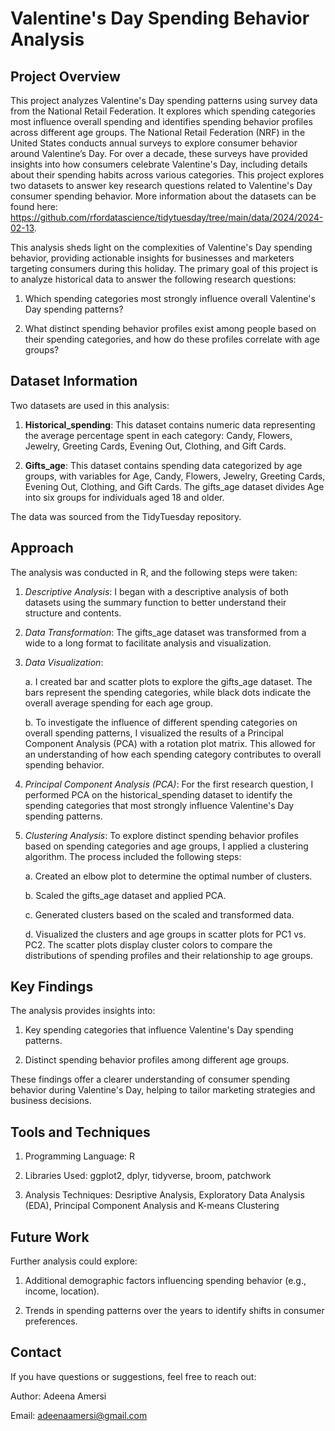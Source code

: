 # Valentine's Day Spending Behavior Analysis

## Project Overview
This project analyzes Valentine's Day spending patterns using survey data from the National Retail Federation. It explores which spending categories most influence overall spending and identifies spending behavior profiles across different age groups. The National Retail Federation (NRF) in the United States conducts annual surveys to explore consumer behavior around Valentine’s Day. For over a decade, these surveys have provided insights into how consumers celebrate Valentine's Day, including details about their spending habits across various categories. This project explores two datasets to answer key research questions related to Valentine's Day consumer spending behavior.  More information about the datasets can be found here: https://github.com/rfordatascience/tidytuesday/tree/main/data/2024/2024-02-13.

This analysis sheds light on the complexities of Valentine's Day spending behavior, providing actionable insights for businesses and marketers targeting consumers during this holiday. The primary goal of this project is to analyze historical data to answer the following research questions:

1. Which spending categories most strongly influence overall Valentine's Day spending patterns?

2. What distinct spending behavior profiles exist among people based on their spending categories, and how do these profiles correlate with age groups?

## Dataset Information
Two datasets are used in this analysis:

1. **Historical_spending**: This dataset contains numeric data representing the average percentage spent in each category: Candy, Flowers, Jewelry, Greeting Cards, Evening Out, Clothing, and Gift Cards.

2. **Gifts_age**: This dataset contains spending data categorized by age groups, with variables for Age, Candy, Flowers, Jewelry, Greeting Cards, Evening Out, Clothing, and Gift Cards. The gifts_age dataset divides Age into six groups for individuals aged 18 and older.

The data was sourced from the TidyTuesday repository.

## Approach
The analysis was conducted in R, and the following steps were taken:

1. *Descriptive Analysis*: I began with a descriptive analysis of both datasets using the summary function to better understand their structure and contents.

2. *Data Transformation*: The gifts_age dataset was transformed from a wide to a long format to facilitate analysis and visualization.

3. *Data Visualization*:
   
    a. I created bar and scatter plots to explore the gifts_age dataset. The bars represent the spending categories, while black dots indicate the overall average spending for each age group.

    b. To investigate the influence of different spending categories on overall spending patterns, I visualized the results of a Principal Component Analysis (PCA) with a rotation plot matrix. This allowed for an understanding of how each spending category contributes to overall spending behavior.

4. *Principal Component Analysis (PCA)*: For the first research question, I performed PCA on the historical_spending dataset to identify the spending categories that most strongly influence Valentine's Day spending patterns.

5. *Clustering Analysis*: To explore distinct spending behavior profiles based on spending categories and age groups, I applied a clustering algorithm. The process included the following steps:

    a. Created an elbow plot to determine the optimal number of clusters.
   
    b. Scaled the gifts_age dataset and applied PCA.
   
    c. Generated clusters based on the scaled and transformed data.
   
    d. Visualized the clusters and age groups in scatter plots for PC1 vs. PC2. The scatter plots display cluster colors to compare the distributions of spending profiles and their relationship to age groups.

## Key Findings
The analysis provides insights into:

1. Key spending categories that influence Valentine's Day spending patterns.

2. Distinct spending behavior profiles among different age groups.

These findings offer a clearer understanding of consumer spending behavior during Valentine's Day, helping to tailor marketing strategies and business decisions.

## Tools and Techniques
1. Programming Language: R

2. Libraries Used: ggplot2, dplyr, tidyverse, broom, patchwork

3. Analysis Techniques: Desriptive Analysis, Exploratory Data Analysis (EDA), Principal Component Analysis and K-means Clustering



## Future Work 
Further analysis could explore:

1. Additional demographic factors influencing spending behavior (e.g., income, location).

2. Trends in spending patterns over the years to identify shifts in consumer preferences.

## Contact
If you have questions or suggestions, feel free to reach out:

Author: Adeena Amersi

Email: adeenaamersi@gmail.com











